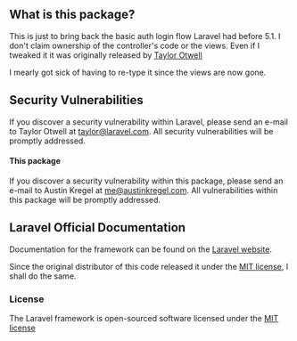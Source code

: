 ## What is this package?
This is just to bring back the basic auth login flow Laravel had before 5.1. I don't claim ownership of the controller's code or the views. Even if I tweaked it it was originally released by [Taylor Otwell](https://github.com/taylorotwell)

I mearly got sick of having to re-type it since the views are now gone. 

## Security Vulnerabilities
If you discover a security vulnerability within Laravel, please send an e-mail to Taylor Otwell at taylor@laravel.com. All security vulnerabilities will be promptly addressed.

#### This package
If you discover a security vulnerability within this package, please send an e-mail to Austin Kregel at me@austinkregel.com. All vulnerabilities within this package will be promptly addressed.

## Laravel Official Documentation
Documentation for the framework can be found on the [Laravel website](http://laravel.com/docs).

Since the original distributor of this code released it under the [MIT license](http://opensource.org/licenses/MIT), I shall do the same.

### License
The Laravel framework is open-sourced software licensed under the [MIT license](http://opensource.org/licenses/MIT)
